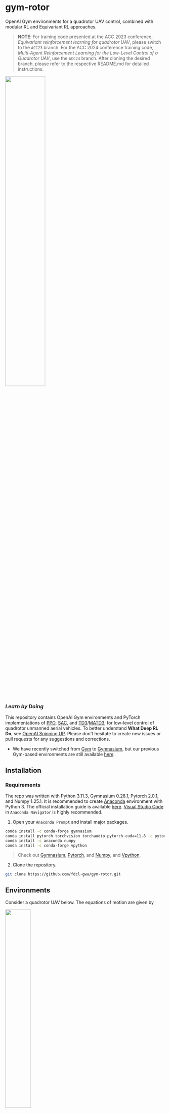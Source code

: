 
# gym-rotor

OpenAI Gym environments for a quadrotor UAV control, combined with modular RL and Equivariant RL approaches.

> **NOTE**: For training code presented at the ACC 2023 conference, *Equivariant reinforcement learning for quadrotor UAV*, please switch to the `ACC23` branch. For the ACC 2024 conference training code, *Multi-Agent Reinforcement Learning for the Low-Level Control of a Quadrotor UAV*, use the `ACC24` branch. After cloning the desired branch, please refer to the respective README.md for detailed instructions.

<img src="https://github.com/fdcl-gwu/gym-rotor/assets/50692767/4434e07f-48ae-4d96-8407-3d815e913ca7" width=50%>

### ***Learn by Doing***

This repository contains OpenAI Gym environments and PyTorch implementations of [PPO](https://arxiv.org/abs/1707.06347), [SAC](https://arxiv.org/abs/1801.01290), and [TD3](https://arxiv.org/abs/1802.09477)/[MATD3](https://arxiv.org/abs/1910.01465), for low-level control of quadrotor unmanned aerial vehicles. 
To better understand **What Deep RL Do**, see [OpenAI Spinning UP](https://spinningup.openai.com/en/latest/index.html).
Please don't hesitate to create new issues or pull requests for any suggestions and corrections. 
- We have recently switched from [Gym](https://www.gymlibrary.dev/) to [Gymnasium](https://gymnasium.farama.org/), but our previous Gym-based environments are still available [here](https://github.com/fdcl-gwu/gym-rotor/tree/gym).

## Installation
### Requirements
The repo was written with Python 3.11.3, Gymnasium 0.28.1, Pytorch 2.0.1, and Numpy 1.25.1.
It is recommended to create [Anaconda](https://www.anaconda.com/) environment with Python 3.
The official installation guide is available [here](https://docs.anaconda.com/anaconda/install/).
[Visual Studio Code](https://code.visualstudio.com/) in ``Anaconda Navigator`` is highly recommended.

1. Open your ``Anaconda Prompt`` and install major packages.
```bash
conda install -c conda-forge gymnasium
conda install pytorch torchvision torchaudio pytorch-cuda=11.8 -c pytorch -c nvidia
conda install -c anaconda numpy
conda install -c conda-forge vpython
```
> Check out [Gymnasium](https://anaconda.org/conda-forge/gymnasium), [Pytorch](https://pytorch.org/get-started/locally/), and [Numpy](https://anaconda.org/anaconda/numpy), and [Vpython](https://anaconda.org/conda-forge/vpython).

2. Clone the repository.
```bash
git clone https://github.com/fdcl-gwu/gym-rotor.git
```

## Environments
Consider a quadrotor UAV below. The equations of motion are given by

<img src="https://github.com/fdcl-gwu/gym-rotor/assets/50692767/7d683754-fd60-41e0-a29f-12e26ea279a8" width=40%>

The position and the velocity of the quadrotor are represented by $x \in \mathbb{R}^3$ and $v \in \mathbb{R}^3$, respectively.
The attitude is defined by the rotation matrix $R \in SO(3) = \lbrace R \in \mathbb{R}^{3\times 3} | R^T R=I_{3\times 3}, \mathrm{det}[R]=1 \rbrace$, that is the linear transformation of the representation of a vector from the body-fixed frame $\lbrace \vec b_{1},\vec b_{2},\vec b_{3} \rbrace$ to the inertial frame $\lbrace \vec e_1,\vec e_2,\vec e_3 \rbrace$. 
The angular velocity vector is denoted by $\Omega \in \mathbb{R}^3$.
Given the total thrust $f = \sum{}_{i=1}^{4} T_i \in \mathbb{R}$ and the moment $M = [M_1, M_2, M_3]^T \in \mathbb{R}^3$ resolved in the body-fixed frame, the thrust of each motor $(T_1,T_2,T_3,T_4)$ is determined by

$$ \begin{gather} 
    \begin{bmatrix} 
        T_1 \\\ T_2 \\\ T_3 \\\ T_4
    \end{bmatrix}
    = \frac{1}{4}
    \begin{bmatrix}
        1 & 0      & 2/d   & -1/c_{\tau f} \\
        1 & -2/d & 0      & 1/c_{\tau f} \\
        1 & 0      & -2/d & -1/c_{\tau f} \\
        1 & 2/d   & 0      & 1/c_{\tau f} 
    \end{bmatrix}
    \begin{bmatrix}
        f \\\ M_1 \\\ M_2 \\\ M_3 
    \end{bmatrix}.
\end{gather} $$

| Env IDs | Description |
| :---: | --- |
| `Quad-v0` | This serves as the foundational env for wrappers, where the state and action are represented as $s = (x, v, R, \Omega)$ and $a = (T_1, T_2, T_3, T_4)$.|
| `CoupledWrapper` | For single-agent RL frameworks; the observation and action are given by $o = (e_x, e_v, R, e_\Omega, e_{I_x}, e_{b_1}, e_{I_{b_1}})$ and $a = (f, M_1, M_2, M_3)$.|
| `DecoupledWrapper` | For multi-agent RL frameworks; the observation and action for each agent are defined as $o_1 = (e_x, e_v, b_3, e_{\omega_{12}}, e_{I_x})$, $a_1 = (f, \tau)$ and $o_2 = (b_1, e_{\Omega_3}, e_{b_1}, e_{I_{b_1}})$, $a_2 = M_3$, respectively.|

where the error terms $e_x, e_v$, and $e_\Omega$ represent the errors in position, velocity, and angular velocity, respectively.
To eliminate steady-state errors, we add the integral terms $e_{I_x}$ and $e_{I_{b_1}}$.
More details can be found [here](https://arxiv.org/abs/2311.06144).

<!-- ### wrapper
This repo provides several useful wrappers that can be found in `./gym_rotor/wrappers/'.
| Wrapper IDs | Description |
| :---: | --- |
| `Sim2RealWrapper` | [Domain randomization](https://lilianweng.github.io/posts/2019-05-05-domain-randomization/) and sensor noise are modeled for sim-to-real transfer.|
| `EquivWrapper` | Rotation equivariance properties are implemented for sample efficiency. More details can be found [here](https://arxiv.org/abs/2206.01233).| -->

## Examples
Hyperparameters can be adjusted in `args_parse.py`.
For example, training with the CTDE framework can be run by
```bash
python3 main.py --framework CTDE --seed 789
```

## Citation
If you find this work useful in your own work or would like to cite it, please give credit to our work:
```bash
@inproceedings{yu2024multi,
  title={Multi-Agent Reinforcement Learning for the Low-Level Control of a Quadrotor UAV},
  author={Yu, Beomyeol and Lee, Taeyoung},
  booktitle={2024 American Control Conference (ACC)},
  pages={1537--1542},
  year={2024},
  organization={IEEE}
}

```

## Reference:
- [reinmav-gym](https://github.com/ethz-asl/reinmav-gym): Reinforcement Learning framework for MAVs using the OpenAI Gym environment
- [PPO-Continuous-Pytorch](https://github.com/XinJingHao/PPO-Continuous-Pytorch): A clean and robust Pytorch implementation of PPO on continuous action space.
- [pytorch-soft-actor-critic](https://github.com/pranz24/pytorch-soft-actor-critic): PyTorch implementation of soft actor critic
- [TD3](https://github.com/sfujim/TD3): Author's PyTorch implementation of TD3 for OpenAI gym tasks
- [MARL-code-pytorch](https://github.com/Lizhi-sjtu/MARL-code-pytorch): Concise pytorch implements of MARL algorithms, including MAPPO, MADDPG, MATD3, QMIX and VDN.

